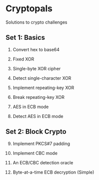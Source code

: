 # Cryptopals

Solutions to crypto challenges



## Set 1: Basics

1. Convert hex to base64

2. Fixed XOR

3. Single-byte XOR cipher

4. Detect single-character XOR

5. Implement repeating-key XOR

6. Break repeating-key XOR

7. AES in ECB mode

8. Detect AES in ECB mode   ​



## Set 2: Block Crypto

9. Implement PKCS#7 padding

10. Implement CBC mode

11. An ECB/CBC detection oracle

12. Byte-at-a-time ECB decryption (Simple)

